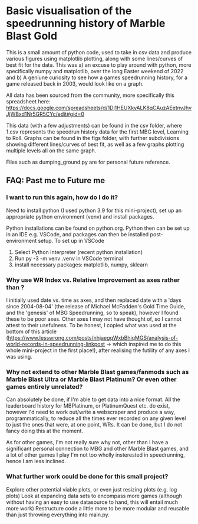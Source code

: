 # Basic visualisation of the speedrunning history of Marble Blast Gold

This is a small amount of python code, used to take in csv data and produce various figures using matplotlib plotting, along with some lines/curves of best fit for the data. This was a) an excuse to play around with python, more specifically numpy and matplotlib, over the long Easter weekend of 2022 and b) A geniune curiosity to see how a games speedrunning history, for a game released back in 2003, would look like on a graph.

All data has been sourced from the community, more specifically this spreadsheet here: https://docs.google.com/spreadsheets/d/1Dj1HEUXkyALK8qCAuzAEetnvJhvJjWBxd1Nr5GR5CYc/edit#gid=0 

This data (with a few adjustments) can be found in the csv folder, where 1.csv represents the speedrun history data for the first MBG level, Learning to Roll.
Graphs can be found in the figs folder, with further subdivisions showing different lines/curves of best fit, as well as a few graphs plotting multiple levels all on the same graph.

Files such as dumping_ground.py are for personal future reference.

## FAQ: Past me to Future me

### I want to run this again, how do I do it?
  Need to install python (I used python 3.9 for this mini-project), set up an appropriate python environment (venv) and install packages.
  
  Python installations can be found on python.org.
  Python then can be set up in an IDE e.g. VSCode, and packages can then be installed post-environment setup.
  To set up in VSCode
  1. Select Python Interpreter (recent python installation)
  2. Run py -3 -m venv .venv in VSCode terminal
  3. install necessary packages: matplotlib, numpy, sklearn

### Why use WR Index vs. Relative Improvement as axes rather than <insert others here>?
  I initially used date vs. time as axes, and then replaced date with a 'days since 2004-08-04' (the release of Michael McFadden's Gold Time Guide, and the 'genesis' of MBG Speedrunning, so to speak), however I found these to be poor axes.
  Other axes I may not have thought of, so I cannot attest to their usefulness.
  To be honest, I copied what was used at the bottom of this article (https://www.lesswrong.com/posts/nhjaegqWxbBhiqMGS/analysis-of-world-records-in-speedrunning-linkpost -> which inspired me to do this whole mini-project in the first place!), after realising the futility of any axes I was using.

### Why not extend to other Marble Blast games/fanmods such as Marble Blast Ultra or Marble Blast Platinum? Or even other games entirely unrelated?
  Can absolutely be done, if I'm able to get data into a nice format. All the leaderboard history for MBPlatinum, or PlatinumQuest etc. do exist, however I'd need to work out/write a webscraper and produce a way, programmatically, to reduce all the times ever recorded on any given level to just the ones that were, at one point, WRs. It can be done, but I do not fancy doing this at the moment.
  
  As for other games, I'm not really sure why not, other than I have a significant personal connection to MBG and other Marble Blast games, and a lot of other games I play I'm not too wholly insterested in speedrunning, hence I am less inclined.
  
### What further work could be done for this small project?
  Explore other potential viable plots, or even just resizing plots (e.g. log plots)
  Look at expanding data sets to encompass more games (although without having an easy to use datasource to hand, this will entail much more work)
  Restructure code a little more to be more modular and reusable than just throwing everything into main.py.
